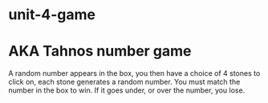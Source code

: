 # unit-4-game
# AKA Tahnos number game
A random number appears in the box, you then have a choice of 4 stones to click on, each stone generates a random number.
You must match the number in the box to win. If it goes under, or over the number, you lose.

